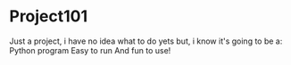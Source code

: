# Project101
Just a project, i have no idea what to do yets but, i know it's going to be a:
Python program
Easy to run
And fun to use!
